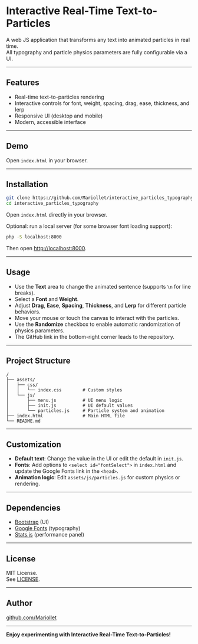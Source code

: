 # Interactive Real-Time Text-to-Particles

A web JS application that transforms any text into animated particles in real time.  
All typography and particle physics parameters are fully configurable via a UI.

---

## Features

- Real-time text-to-particles rendering
- Interactive controls for font, weight, spacing, drag, ease, thickness, and lerp
- Responsive UI (desktop and mobile)
- Modern, accessible interface

---

## Demo

Open `index.html` in your browser.

---

## Installation

```sh
git clone https://github.com/Mariollet/interactive_particles_typography.git
cd interactive_particles_typography
```

Open `index.html` directly in your browser.

Optional: run a local server (for some browser font loading support):

```sh
php -S localhost:8000
```
Then open [http://localhost:8000](http://localhost:8000).

---

## Usage

- Use the **Text** area to change the animated sentence (supports `\n` for line breaks).
- Select a **Font** and **Weight**.
- Adjust **Drag**, **Ease**, **Spacing**, **Thickness**, and **Lerp** for different particle behaviors.
- Move your mouse or touch the canvas to interact with the particles.
- Use the **Randomize** checkbox to enable automatic randomization of physics parameters.
- The GitHub link in the bottom-right corner leads to the repository.

---

## Project Structure

```
/
├── assets/
│   ├── css/
│   │   └── index.css        # Custom styles
│   └── js/
│       ├── menu.js          # UI menu logic
│       ├── init.js          # UI default values
│       └── particles.js     # Particle system and animation
├── index.html               # Main HTML file
└── README.md
```

---

## Customization

- **Default text**: Change the value in the UI or edit the default in `init.js`.
- **Fonts**: Add options to `<select id="fontSelect">` in `index.html` and update the Google Fonts link in the `<head>`.
- **Animation logic**: Edit `assets/js/particles.js` for custom physics or rendering.

---

## Dependencies

- [Bootstrap](https://getbootstrap.com/) (UI)
- [Google Fonts](https://fonts.google.com/) (typography)
- [Stats.js](https://github.com/mrdoob/stats.js/) (performance panel)

---

## License

MIT License.  
See [LICENSE](LICENSE).

---

## Author

[github.com/Mariollet](https://github.com/Mariollet)

---

**Enjoy experimenting with Interactive Real-Time Text-to-Particles!**
